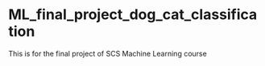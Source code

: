 # ML_final_project_dog_cat_classification
This is for the final project of SCS Machine Learning course
